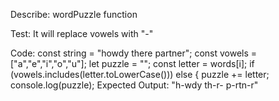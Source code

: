Describe: wordPuzzle function

Test: It will replace vowels with "-"

Code: 
const string = "howdy there partner";
const vowels = ["a","e","i","o","u"];
let puzzle = "";
const letter = words[i];
if (vowels.includes(letter.toLowerCase()))
else {
      puzzle += letter;
console.log(puzzle);
Expected Output: "h-wdy th-r- p-rtn-r"

